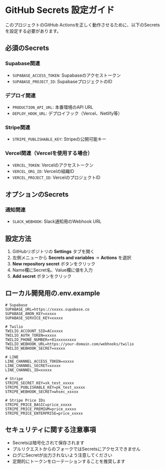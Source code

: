 # GitHub Secrets 設定ガイド

このプロジェクトのGitHub Actionsを正しく動作させるために、以下のSecretsを設定する必要があります。

## 必須のSecrets

### Supabase関連
- `SUPABASE_ACCESS_TOKEN`: Supabaseのアクセストークン
- `SUPABASE_PROJECT_ID`: SupabaseプロジェクトのID

### デプロイ関連
- `PRODUCTION_API_URL`: 本番環境のAPI URL
- `DEPLOY_HOOK_URL`: デプロイフック（Vercel、Netlify等）

### Stripe関連
- `STRIPE_PUBLISHABLE_KEY`: Stripeの公開可能キー

### Vercel関連（Vercelを使用する場合）
- `VERCEL_TOKEN`: Vercelのアクセストークン
- `VERCEL_ORG_ID`: Vercelの組織ID
- `VERCEL_PROJECT_ID`: VercelのプロジェクトID

## オプションのSecrets

### 通知関連
- `SLACK_WEBHOOK`: Slack通知用のWebhook URL

## 設定方法

1. GitHubリポジトリの **Settings** タブを開く
2. 左側メニューから **Secrets and variables** → **Actions** を選択
3. **New repository secret** ボタンをクリック
4. Name欄にSecret名、Value欄に値を入力
5. **Add secret** ボタンをクリック

## ローカル開発用の.env.example

```env
# Supabase
SUPABASE_URL=https://xxxxx.supabase.co
SUPABASE_ANON_KEY=xxxxx
SUPABASE_SERVICE_KEY=xxxxx

# Twilio
TWILIO_ACCOUNT_SID=ACxxxxx
TWILIO_AUTH_TOKEN=xxxxx
TWILIO_PHONE_NUMBER=+81xxxxxxxxx
TWILIO_WEBHOOK_URL=https://your-domain.com/webhooks/twilio
TWILIO_WEBHOOK_SECRET=xxxxx

# LINE
LINE_CHANNEL_ACCESS_TOKEN=xxxxx
LINE_CHANNEL_SECRET=xxxxx
LINE_CHANNEL_ID=xxxxx

# Stripe
STRIPE_SECRET_KEY=sk_test_xxxxx
STRIPE_PUBLISHABLE_KEY=pk_test_xxxxx
STRIPE_WEBHOOK_SECRET=whsec_xxxxx

# Stripe Price IDs
STRIPE_PRICE_BASIC=price_xxxxx
STRIPE_PRICE_PREMIUM=price_xxxxx
STRIPE_PRICE_ENTERPRISE=price_xxxxx
```

## セキュリティに関する注意事項

- Secretsは暗号化されて保存されます
- プルリクエストからのフォークではSecretsにアクセスできません
- ログにSecretが出力されないよう注意してください
- 定期的にトークンをローテーションすることを推奨します